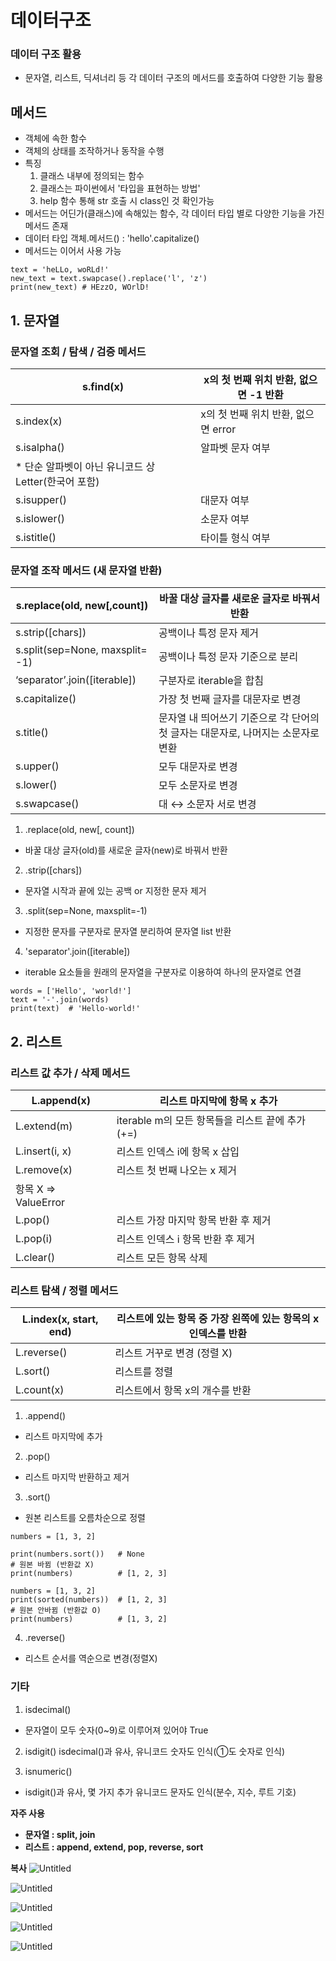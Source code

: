 # 데이터구조

### 데이터 구조 활용
- 문자열, 리스트, 딕셔너리 등 각 데이터 구조의 메서드를 호출하여 다양한 기능 활용

## 메서드
- 객체에 속한 함수
- 객체의 상태를 조작하거나 동작을 수행
- 특징
    1. 클래스 내부에 정의되는 함수
    2. 클래스는 파이썬에서 '타입을 표현하는 방법'
    3. help 함수 통해 str 호출 시 class인 것 확인가능
- 메서드는 어딘가(클래스)에 속해있는 함수, 각 데이터 타입 별로 다양한 기능을 가진 메서드 존재
- 데이터 타입 객체.메서드() : 'hello'.capitalize()
- 메서드는 이어서 사용 가능 
```
text = 'heLLo, woRLd!'
new_text = text.swapcase().replace('l', 'z')
print(new_text) # HEzzO, WOrlD!
```


## 1. 문자열

### 문자열 조회 / 탐색 / 검증 메서드
| s.find(x) | x의 첫 번째 위치 반환, 없으면 -1 반환 |
| --- | --- |
| s.index(x) | x의 첫 번째 위치 반환, 없으면 error |
| s.isalpha() | 알파벳 문자 여부
* 단순 알파벳이 아닌 유니코드 상 Letter(한국어 포함) |
| s.isupper() | 대문자 여부 |
| s.islower() | 소문자 여부 |
| s.istitle() | 타이틀 형식 여부 |

### 문자열 조작 메서드 (새 문자열 반환)

|  s.replace(old, new[,count]) | 바꿀 대상 글자를 새로운 글자로 바꿔서 반환 |
| --- | --- |
| s.strip([chars]) | 공백이나 특정 문자 제거 |
| s.split(sep=None, maxsplit= -1) | 공백이나 특정 문자 기준으로 분리 |
| ‘separator’.join([iterable]) | 구분자로 iterable을 합침 |
| s.capitalize() | 가장 첫 번째 글자를 대문자로 변경 |
| s.title() | 문자열 내 띄어쓰기 기준으로 각 단어의 첫 글자는 대문자로, 나머지는 소문자로 변환 |
| s.upper() | 모두 대문자로 변경 |
| s.lower() | 모두 소문자로 변경 |
| s.swapcase() | 대 ↔ 소문자 서로 변경 |

1. .replace(old, new[, count])
- 바꿀 대상 글자(old)를 새로운 글자(new)로 바꿔서 반환

2. .strip([chars])
- 문자열 시작과 끝에 있는 공백 or 지정한 문자 제거

3. .split(sep=None, maxsplit=-1)
- 지정한 문자를 구분자로 문자열 분리하여 문자열 list 반환

4. 'separator'.join([iterable])
- iterable 요소들을 원래의 문자열을 구분자로 이용하여 하나의 문자열로 연결 

```
words = ['Hello', 'world!']
text = '-'.join(words)
print(text)  # 'Hello-world!'
```


## 2. 리스트
### 리스트 값 추가 / 삭제 메서드

| L.append(x) | 리스트 마지막에 항목 x 추가 |
| --- | --- |
| L.extend(m) | iterable m의 모든 항목들을 리스트 끝에 추가(+=) |
| L.insert(i, x) | 리스트 인덱스 i에 항목 x 삽입 |
| L.remove(x) | 리스트 첫 번째 나오는 x 제거
항목 X ⇒ ValueError |
| L.pop() | 리스트 가장 마지막 항목 반환 후 제거 |
| L.pop(i) | 리스트 인덱스 i 항목 반환 후 제거 |
| L.clear() | 리스트 모든 항목 삭제 |



### 리스트 탐색 / 정렬 메서드

| L.index(x, start, end) | 리스트에 있는 항목 중 가장 왼쪽에 있는 항목의 x 인덱스를 반환 |
| --- | --- |
| L.reverse() |  리스트 거꾸로 변경 (정렬 X) |
| L.sort() | 리스트를 정렬 |
| L.count(x) | 리스트에서 항목 x의 개수를 반환 |


1. .append()
- 리스트 마지막에 추가

2. .pop()
- 리스트 마지막 반환하고 제거

3. .sort()
- 원본 리스트를 오름차순으로 정렬
```
numbers = [1, 3, 2]

print(numbers.sort())   # None
# 원본 바뀜 (반환값 X)
print(numbers)          # [1, 2, 3]

numbers = [1, 3, 2]
print(sorted(numbers))  # [1, 2, 3]
# 원본 안바뀜 (반환값 O)
print(numbers)          # [1, 3, 2]
```

4. .reverse()
- 리스트 순서를 역순으로 변경(정렬X)


### 기타
1. isdecimal()
- 문자열이 모두 숫자(0~9)로 이루어져 있어야 True

2. isdigit()
isdecimal()과 유사, 유니코드 숫자도 인식(①도 숫자로 인식)

3. isnumeric()
- isdigit()과 유사, 몇 가지 추가 유니코드 문자도 인식(분수, 지수, 루트 기호)

**자주 사용**
- **문자열 : split, join**
- **리스트 : append, extend, pop, reverse, sort**


**복사**
![Untitled](2023%2007%2024%20(%E1%84%8B%E1%85%AF%E1%86%AF)%20%E1%84%83%E1%85%A6%E1%84%8B%E1%85%B5%E1%84%90%E1%85%A5%20%E1%84%80%E1%85%AE%E1%84%8C%E1%85%A91%2010c2f7b2577a4fbaa147327c2fc2159d/Untitled.png)

![Untitled](2023%2007%2024%20(%E1%84%8B%E1%85%AF%E1%86%AF)%20%E1%84%83%E1%85%A6%E1%84%8B%E1%85%B5%E1%84%90%E1%85%A5%20%E1%84%80%E1%85%AE%E1%84%8C%E1%85%A91%2010c2f7b2577a4fbaa147327c2fc2159d/Untitled%201.png)

![Untitled](2023%2007%2024%20(%E1%84%8B%E1%85%AF%E1%86%AF)%20%E1%84%83%E1%85%A6%E1%84%8B%E1%85%B5%E1%84%90%E1%85%A5%20%E1%84%80%E1%85%AE%E1%84%8C%E1%85%A91%2010c2f7b2577a4fbaa147327c2fc2159d/Untitled%202.png)

![Untitled](2023%2007%2024%20(%E1%84%8B%E1%85%AF%E1%86%AF)%20%E1%84%83%E1%85%A6%E1%84%8B%E1%85%B5%E1%84%90%E1%85%A5%20%E1%84%80%E1%85%AE%E1%84%8C%E1%85%A91%2010c2f7b2577a4fbaa147327c2fc2159d/Untitled%203.png)

![Untitled](2023%2007%2024%20(%E1%84%8B%E1%85%AF%E1%86%AF)%20%E1%84%83%E1%85%A6%E1%84%8B%E1%85%B5%E1%84%90%E1%85%A5%20%E1%84%80%E1%85%AE%E1%84%8C%E1%85%A91%2010c2f7b2577a4fbaa147327c2fc2159d/Untitled%204.png)
